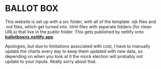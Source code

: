 # BALLOT BOX

This website is set up with a src folder, with all of the template .njk files and .md files, which get turned into .html files with seperate folders (for clean URLs) that live in the public folder. This gets published by netlify onto **[ballotboxnz.netlify.app](https://ballotboxnz.netlify.app)**

Apologies, but due to limitations associated with cost, I have to manually update the charts every day to keep them updated with new data, so depending on when you look at it the mock election will probably not update to your inputs. Really sorry about that.
